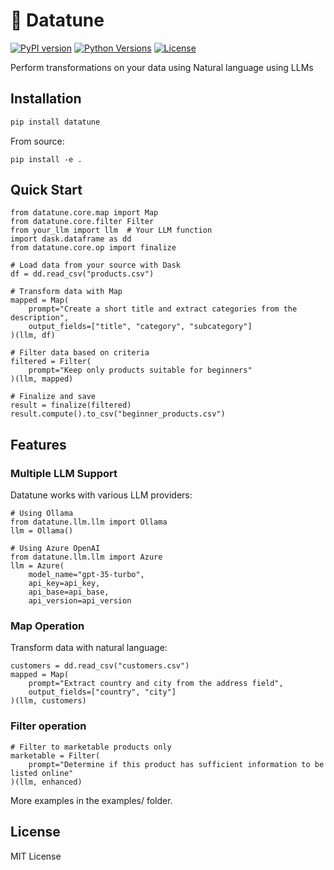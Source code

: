 # 🎵 Datatune

[![PyPI version](https://img.shields.io/pypi/v/datatune.svg)](https://pypi.org/project/datatune/)
[![Python Versions](https://img.shields.io/pypi/pyversions/datatune.svg)](https://pypi.org/project/datatune/)
[![License](https://img.shields.io/github/license/vitalops/datatune)](https://github.com/vitalops/datatune/blob/main/LICENSE)

Perform transformations on your data using Natural language using LLMs

## Installation

```bash
pip install datatune
```

From source:

```
pip install -e .
```
## Quick Start

```
from datatune.core.map import Map
from datatune.core.filter Filter
from your_llm import llm  # Your LLM function
import dask.dataframe as dd
from datatune.core.op import finalize

# Load data from your source with Dask
df = dd.read_csv("products.csv")

# Transform data with Map
mapped = Map(
    prompt="Create a short title and extract categories from the description",
    output_fields=["title", "category", "subcategory"]
)(llm, df)

# Filter data based on criteria
filtered = Filter(
    prompt="Keep only products suitable for beginners"
)(llm, mapped)

# Finalize and save
result = finalize(filtered)
result.compute().to_csv("beginner_products.csv")
```

## Features

### Multiple LLM Support
Datatune works with various LLM providers:

```
# Using Ollama
from datatune.llm.llm import Ollama
llm = Ollama()

# Using Azure OpenAI
from datatune.llm.llm import Azure
llm = Azure(
    model_name="gpt-35-turbo",
    api_key=api_key,
    api_base=api_base,
    api_version=api_version
```

### Map Operation

Transform data with natural language:

```
customers = dd.read_csv("customers.csv")
mapped = Map(
    prompt="Extract country and city from the address field",
    output_fields=["country", "city"]
)(llm, customers)
```

### Filter operation

```
# Filter to marketable products only
marketable = Filter(
    prompt="Determine if this product has sufficient information to be listed online"
)(llm, enhanced)
```

More examples in the examples/ folder.

## License
MIT License
